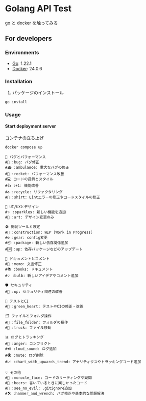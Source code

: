 # Golang API Test

go と docker を触ってみる

## For developers

### Environments

- [Go](https://go.dev/doc/install): 1.22.1
- [Docker](https://docs.docker.com/get-docker/): 24.0.6

### Installation

1. パッケージのインストール

```bash
go install
```

### Usage

#### Start deployment server

コンテナの立ち上げ

```bash
docker compose up
```

```plaintext
🐞 バグとパフォーマンス
#🐛 :bug: バグ修正
#🚑 :ambulance: 重大なバグの修正
#🚀 :rocket: パフォーマンス改善
#💻 コードの品質とスタイル
#👍 :+1: 機能改善
#♻️ :recycle: リファクタリング
#👕 :shirt: Lintエラーの修正やコードスタイルの修正

🎨 UI/UXとデザイン
#✨ :sparkles: 新しい機能を追加
#🎨 :art: デザイン変更のみ

🛠️ 開発ツールと設定
#🚧 :construction: WIP (Work in Progress)
#⚙ :gear: config変更
#📦 :package: 新しい依存関係追加
#🆙 :up: 依存パッケージなどのアップデート

📝 ドキュメントとコメント
#📝 :memo: 文言修正
#📚 :books: ドキュメント
#💡 :bulb: 新しいアイデアやコメント追加

🛡️ セキュリティ
#👮 :op: セキュリティ関連の改善

🧪 テストとCI
#💚 :green_heart: テストやCIの修正・改善

🗂️ ファイルとフォルダ操作
#📂 :file_folder: フォルダの操作
#🚚 :truck: ファイル移動

📊 ログとトラッキング
#💢 :anger: コンフリクト
#🔊 :loud_sound: ログ追加
#🔇 :mute: ログ削除
#📈 :chart_with_upwards_trend: アナリティクスやトラッキングコード追加

💡 その他
#🧐 :monocle_face: コードのリーディングや疑問
#🍻 :beers: 書いているときに楽しかったコード
#🙈 :see_no_evil: .gitignore追加
#🛠️ :hammer_and_wrench: バグ修正や基本的な問題解決
```
